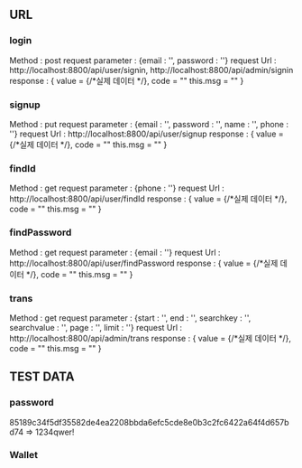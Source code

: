 ## URL
### login
  Method : post
  request parameter : {email : '', password : ''}
  request Url : http://localhost:8800/api/user/signin, http://localhost:8800/api/admin/signin
  response : { value = {/*실제 데이터 */}, code = "" this.msg = "" }
### signup
  Method : put
  request parameter : {email : '', password : '', name : '', phone : ''}
  request Url : http://localhost:8800/api/user/signup
  response : { value = {/*실제 데이터 */}, code = "" this.msg = "" }
### findId
  Method : get
  request parameter : {phone : ''}
  request Url : http://localhost:8800/api/user/findId
  response : { value = {/*실제 데이터 */}, code = "" this.msg = "" }
### findPassword
  Method : get
  request parameter : {email : ''}
  request Url : http://localhost:8800/api/user/findPassword
  response : { value = {/*실제 데이터 */}, code = "" this.msg = "" }


### trans
  Method : get
  request parameter : {start : '', end : '', searchkey : '', searchvalue : '', page : '', limit : ''}
  request Url : http://localhost:8800/api/admin/trans
  response : { value = {/*실제 데이터 */}, code = "" this.msg = "" }

## TEST DATA
### password
  85189c34f5df35582de4ea2208bbda6efc5cde8e0b3c2fc6422a64f4d657bd74 => 1234qwer!

### Wallet
  